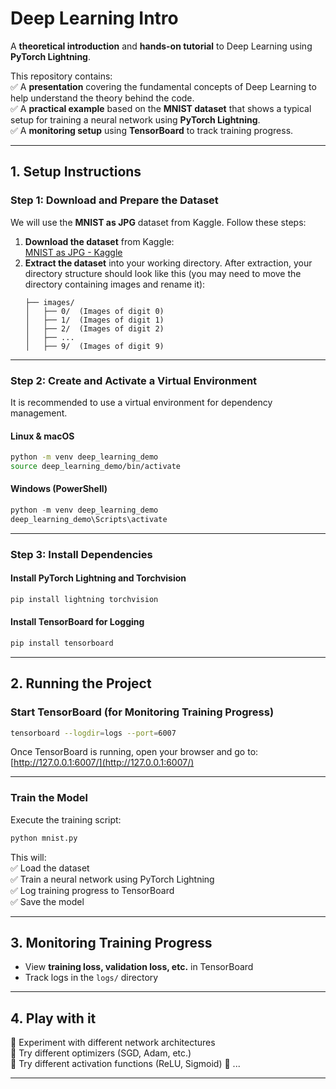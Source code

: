 # **Deep Learning Intro**

A **theoretical introduction** and **hands-on tutorial** to Deep Learning using **PyTorch Lightning**.

This repository contains:\
✅ A **presentation** covering the fundamental concepts of Deep Learning to help understand the theory behind the code.\
✅ A **practical example** based on the **MNIST dataset** that shows a typical setup for training a neural network using **PyTorch Lightning**.\
✅ A **monitoring setup** using **TensorBoard** to track training progress.

---

## **1. Setup Instructions**

### **Step 1: Download and Prepare the Dataset**

We will use the **MNIST as JPG** dataset from Kaggle. Follow these steps:

1. **Download the dataset** from Kaggle:\
   [MNIST as JPG - Kaggle](https://www.kaggle.com/datasets/scolianni/mnistasjpg)
2. **Extract the dataset** into your working directory. After extraction, your directory structure should look like this (you may need to move the directory containing images and rename it):
   ```
   ├── images/
   │   ├── 0/  (Images of digit 0)
   │   ├── 1/  (Images of digit 1)
   │   ├── 2/  (Images of digit 2)
   │   ├── ...  
   │   ├── 9/  (Images of digit 9)
   ```

---

### **Step 2: Create and Activate a Virtual Environment**

It is recommended to use a virtual environment for dependency management.

#### **Linux & macOS**

```bash
python -m venv deep_learning_demo
source deep_learning_demo/bin/activate
```

#### **Windows (PowerShell)**

```powershell
python -m venv deep_learning_demo
deep_learning_demo\Scripts\activate
```

---

### **Step 3: Install Dependencies**

#### **Install PyTorch Lightning and Torchvision**

```bash
pip install lightning torchvision
```

#### **Install TensorBoard for Logging**

```bash
pip install tensorboard
```

---

## **2. Running the Project**

### **Start TensorBoard (for Monitoring Training Progress)**

```bash
tensorboard --logdir=logs --port=6007
```

Once TensorBoard is running, open your browser and go to:\
[http://127.0.0.1:6007/](http://127.0.0.1:6007/)

---

### **Train the Model**

Execute the training script:

```bash
python mnist.py
```

This will:\
✅ Load the dataset\
✅ Train a neural network using PyTorch Lightning\
✅ Log training progress to TensorBoard\
✅ Save the model

---

## **3. Monitoring Training Progress**

- View **training loss, validation loss, etc.** in TensorBoard
- Track logs in the `logs/` directory

---

## **4. Play with it**

🔹 Experiment with different network architectures\
🔹 Try different optimizers (SGD, Adam, etc.)\
🔹 Try different activation functions (ReLU, Sigmoid)
🔹 ...

---
